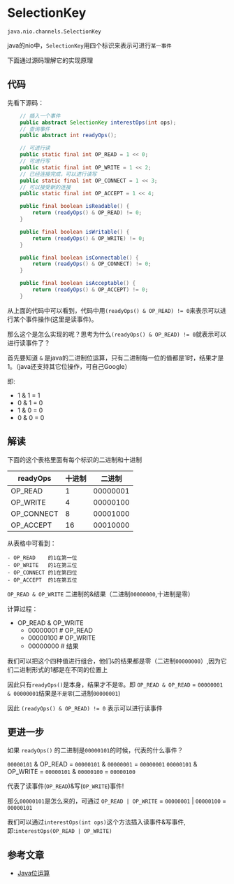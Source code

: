 # SelectionKey

`java.nio.channels.SelectionKey`

java的nio中，`SelectionKey`用四个标识来表示可进行`某一事件`

下面通过源码理解它的实现原理

## 代码

先看下源码：

```java
    // 插入一个事件
    public abstract SelectionKey interestOps(int ops);
    // 查询事件
    public abstract int readyOps();

    // 可进行读
    public static final int OP_READ = 1 << 0;
    // 可进行写
    public static final int OP_WRITE = 1 << 2;
    // 已经连接完成，可以进行读写
    public static final int OP_CONNECT = 1 << 3;
    // 可以接受新的连接
    public static final int OP_ACCEPT = 1 << 4;

    public final boolean isReadable() {
        return (readyOps() & OP_READ) != 0;
    }

    public final boolean isWritable() {
        return (readyOps() & OP_WRITE) != 0;
    }

    public final boolean isConnectable() {
        return (readyOps() & OP_CONNECT) != 0;
    }

    public final boolean isAcceptable() {
        return (readyOps() & OP_ACCEPT) != 0;
    }
```

从上面的代码中可以看到，代码中用`(readyOps() & OP_READ) != 0`来表示可以进行某个事件操作(这里是读事件)。

那么这个是怎么实现的呢？思考为什么`(readyOps() & OP_READ) != 0`就表示可以进行读事件了？

首先要知道 `&` 是java的二进制位运算，只有二进制每一位的值都是1时，结果才是1。（java还支持其它位操作，可自己Google）

即:

- 1 & 1 = 1
- 0 & 1 = 0
- 1 & 0 = 0
- 0 & 0 = 0

## 解读

下面的这个表格里面有每个标识的二进制和十进制

readyOps   | 十进制 | 二进制
-----------| ------| -----
OP_READ    |  1    | 00000001
OP_WRITE   |  4    | 00000100
OP_CONNECT |  8    | 00001000
OP_ACCEPT  |  16   | 00010000

从表格中可看到：

    - OP_READ    的1在第一位
    - OP_WRITE   的1在第三位
    - OP_CONNECT 的1在第四位
    - OP_ACCEPT  的1在第五位

`OP_READ & OP_WRITE` 二进制的&结果（二进制`00000000`,十进制是零）

计算过程：

- OP_READ & OP_WRITE
  - 00000001 # OP_READ
  - 00000100 # OP_WRITE
  - 00000000 # 结果

我们可以把这个四种值进行组合，他们`&`的结果都是零（二进制`00000000`）,因为它们二进制形式的1都是在不同的位置上

因此只有`readyOps()`是本身，结果才不是`零`。即 `OP_READ & OP_READ` = `00000001 & 00000001`结果是`不是零`(二进制`00000001`)

因此 `(readyOps() & OP_READ) != 0` 表示可以进行读事件

## 更进一步

如果 `readyOps()` 的二进制是`00000101`的时候，代表的什么事件？

`00000101` &  OP_READ  =  `00000101` & `00000001` = `00000001`
`00000101` &  OP_WRITE =  `00000101` & `00000100` = `00000100`

代表了读事件(`OP_READ`)&写(`OP_WRITE`)事件!

那么`00000101`是怎么来的，可通过 `OP_READ | OP_WRITE` = `00000001` | `00000100` = `00000101`

我们可以通过`interestOps(int ops)`这个方法插入读事件&写事件,即:`interestOps(OP_READ | OP_WRITE)`

## 参考文章

- [Java位运算](http://xxgblog.com/2013/09/15/java-bitmask/)